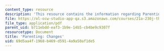 ```yaml
---
content_type: resource
description: 'This resource contains the information regarding Parenting: Changes.'
file: https://ol-ocw-studio-app-qa.s3.amazonaws.com/courses/21a-230j-the-contemporary-american-family-spring-2004/69d5aa4f1968b469d5914a9a50af1de5_MIT21A_230JS04_parenchange.pdf
file_type: application/pdf
parent_uid: b711ebdd-eaf3-1b9e-14b5-cb4be9c9307f
resourcetype: Document
title: 'Parenting: Changes'
uid: 69d5aa4f-1968-b469-d591-4a9a50af1de5
---
```

